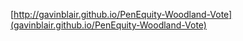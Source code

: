 [http://gavinblair.github.io/PenEquity-Woodland-Vote](gavinblair.github.io/PenEquity-Woodland-Vote)

